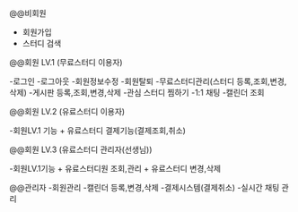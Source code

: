 

@@비회원

- 회원가입
- 스터디 검색

@@회원 LV.1 (무료스터디 이용자)

-로그인
-로그아웃
-회원정보수정
-회원탈퇴
-무료스터디관리(스터디 등록,조회,변경,삭제)
-게시판 등록,조회,변경,삭제
-관심 스터디 찜하기
-1:1 채팅
-캘린더 조회

@@회원 LV.2 (유료스터디 이용자)

-회원LV.1 기능 + 유료스터디 결제기능(결제조회,취소)

@@회원 LV.3 (유료스터디 관리자(선생님))

-회원LV.1기능 + 유료스터디원 조회,관리 + 유료스터디 변경,삭제

@@관리자
-회원관리
-캘린더 등록,변경,삭제
-결제시스템(결제취소)
-실시간 채팅 관리



